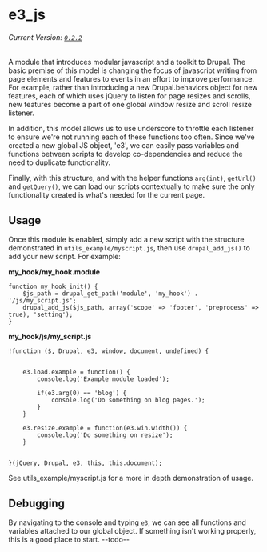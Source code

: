 e3_js
========

###### Current Version: [``` 0.2.2 ```](https://github.com/rgkimball/e3_js/releases/latest)


A module that introduces modular javascript and a toolkit to Drupal. The basic premise of this model is changing the focus of javascript writing from page elements and features to events in an effort to improve performance. For example, rather than introducing a new Drupal.behaviors object for new features, each of which uses jQuery to listen for page resizes and scrolls, new features become a part of one global window resize and scroll resize listener. 

In addition, this model allows us to use underscore to throttle each listener to ensure we're not running each of these functions too often. Since we've created a new global JS object, 'e3', we can easily pass variables and functions between scripts to develop co-dependencies and reduce the need to duplicate functionality. 

Finally, with this structure, and with the helper functions ```arg(int)```, ```getUrl()``` and 	```getQuery()```, we can load our scripts contextually to make sure the only functionality created is what's needed for the current page.

## Usage

Once this module is enabled, simply add a new script with the structure demonstrated in ```utils_example/myscript.js```, then use ```drupal_add_js()``` to add your new script. For example:

**my_hook/my_hook.module**

```
function my_hook_init() {
	$js_path = drupal_get_path('module', 'my_hook') . '/js/my_script.js';
	drupal_add_js($js_path, array('scope' => 'footer', 'preprocess' => true), 'setting');
}
```

**my_hook/js/my_script.js**

```
!function ($, Drupal, e3, window, document, undefined) {


	e3.load.example = function() {
		console.log('Example module loaded');
		
		if(e3.arg(0) == 'blog') {
			console.log('Do something on blog pages.');
		}
	}
	
	e3.resize.example = function(e3.win.width()) {
		console.log('Do something on resize');
	}


}(jQuery, Drupal, e3, this, this.document);
```

See utils_example/myscript.js for a more in depth demonstration of usage.

## Debugging

By navigating to the console and typing ```e3```, we can see all functions and variables attached to our global object. If something isn't working properly, this is a good place to start. --todo--